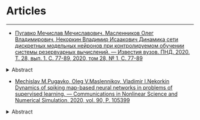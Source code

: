 # Articles
***
* [Пугавко Мечислав Мечиславович, Масленников Олег Владимирович, Некоркин Владимир Исаакович Динамика сети дискретных модельных нейронов при контролируемом обучении системы резервуарных вычислений. — Известия вузов. ПНД. 2020. Т. 28, вып. 1. С. 77-89, 2020, том 28, № 1, С. 77-89](https://andjournal.sgu.ru/ru/articles/dinamika-seti-diskretnyh-modelnyh-neyronov-pri-kontroliruemom-obuchenii-sistemy)

<details>
    <summary> Abstract </summary>

Цель настоящей работы состоит в построении системы резервуарных вычислений, которая содержит сеть модельных нейронов с дискретным временем, и изучении характеристик системы при её обучении автономно генерировать гармонический целевой сигнал. Методы работы включают в себя подходы нелинейной динамики (анализ фазового пространства в зависимости от параметров), машинного обучения (резервуарные вычисления, контролируемая минимизация ошибки) и компьютерного моделирования (реализация численного алгоритма, построение характеристик и диаграмм). Результаты. Построена система резервуарных вычислений на основе сети связанных дискретных модельных нейронов, показана возможность её контролируемого обучения генерации целевого сигнала с помощью метода контролируемой минимизации ошибки FORCE. Установлено, что с ростом размера сети среднеквадратичная ошибка обучения снижается. Исследованы динамические режимы, возникающие на уровне индивидуальной активности внутрирезервуарных нейронов на различных стадиях обучения. Показано, что в процессе обучения сеть-резервуар переходит из состояния пространственно-временного беспорядка в состояние, когда в сети-резервуаре существуют регулярные кластеры спайковой активности. Найдены оптимальные значения коэффициентов связи и параметров собственной динамики нейронов, соответствующие минимальной ошибке обучения. Заключение. В работе предложена новая система резервуарных вычислений, базовой единицей которой является дискретный модельный нейрон Курбажа–Некоркина. Преимущество сети, основанной на такой модели спайкового нейрона, заключается в том, что модель задается в виде точечного отображения, следовательно, нет необходимости производить операцию интегрирования. Предложенная система показала свою эффективность при обучении автономной генерации гармонической функции, а также для ряда других целевых функций.
</details>

* [Mechislav M.Pugavko, Oleg V.Maslennikov, Vladimir I.Nekorkin Dynamics of spiking map-based neural networks in problems of supervised learning. — Communications in Nonlinear Science and Numerical Simulation, 2020, vol. 90, P. 105399](https://www.sciencedirect.com/science/article/abs/pii/S1007570420302318?via%3Dihub)

<details>
    <summary>Abstract</summary>

Recurrent networks of artificial spiking neurons trained to perform target functions are a perspective tool for understanding dynamic principles of information processing in computational neuroscience. Here, we develop a system of this type based on a map-based model of neural activity allowing for producing various biologically relevant regimes. Target signals used to supervisely train the network are sinusoid functions of different frequencies. Impacts of individual neuron dynamics, coupling strength, network size and other key parameters on the learning error are studied. Our findings suggest, among others, that firing rate heterogeneity as well as mixing of spiking and nonspiking regimes of neurons comprising the network can improve its performance for a wider range of target frequencies. At a single neuron activity level, successful training gives rise to well separated domains with qualitatively different dynamics. 
</details>

